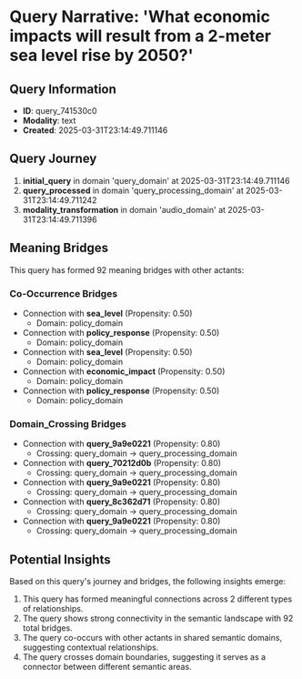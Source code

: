 # Query Narrative: 'What economic impacts will result from a 2-meter sea level rise by 2050?'

## Query Information

- **ID**: query_741530c0
- **Modality**: text
- **Created**: 2025-03-31T23:14:49.711146

## Query Journey

1. **initial_query** in domain 'query_domain' at 2025-03-31T23:14:49.711146
2. **query_processed** in domain 'query_processing_domain' at 2025-03-31T23:14:49.711242
3. **modality_transformation** in domain 'audio_domain' at 2025-03-31T23:14:49.711396

## Meaning Bridges

This query has formed 92 meaning bridges with other actants:

### Co-Occurrence Bridges

- Connection with **sea_level** (Propensity: 0.50)
  - Domain: policy_domain
- Connection with **policy_response** (Propensity: 0.50)
  - Domain: policy_domain
- Connection with **sea_level** (Propensity: 0.50)
  - Domain: policy_domain
- Connection with **economic_impact** (Propensity: 0.50)
  - Domain: policy_domain
- Connection with **policy_response** (Propensity: 0.50)
  - Domain: policy_domain

### Domain_Crossing Bridges

- Connection with **query_9a9e0221** (Propensity: 0.80)
  - Crossing: query_domain → query_processing_domain
- Connection with **query_70212d0b** (Propensity: 0.80)
  - Crossing: query_domain → query_processing_domain
- Connection with **query_9a9e0221** (Propensity: 0.80)
  - Crossing: query_domain → query_processing_domain
- Connection with **query_8c362d71** (Propensity: 0.80)
  - Crossing: query_domain → query_processing_domain
- Connection with **query_9a9e0221** (Propensity: 0.80)
  - Crossing: query_domain → query_processing_domain

## Potential Insights

Based on this query's journey and bridges, the following insights emerge:

1. This query has formed meaningful connections across 2 different types of relationships.
2. The query shows strong connectivity in the semantic landscape with 92 total bridges.
3. The query co-occurs with other actants in shared semantic domains, suggesting contextual relationships.
5. The query crosses domain boundaries, suggesting it serves as a connector between different semantic areas.
